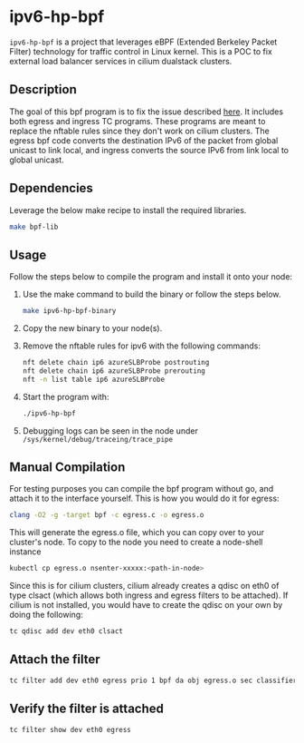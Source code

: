 # ipv6-hp-bpf

`ipv6-hp-bpf` is a project that leverages eBPF (Extended Berkeley Packet Filter) technology for traffic control in Linux kernel. This is a POC to fix external load balancer services in cilium dualstack clusters.

## Description

The goal of this bpf program is to fix the issue described [here](https://github.com/cilium/cilium/issues/31326). It includes both egress and ingress TC programs. These programs are meant to replace the nftable rules since they don't work on cilium clusters.
The egress bpf code converts the destination IPv6 of the packet from global unicast to link local, and ingress converts the source IPv6 from link local to global unicast.

## Dependencies

Leverage the below make recipe to install the required libraries.

   ```bash
   make bpf-lib
   ```

## Usage

Follow the steps below to compile the program and install it onto your node:

1. Use the make command to build the binary or follow the steps below.
    ```bash
    make ipv6-hp-bpf-binary
    ```

2. Copy the new binary to your node(s).

3. Remove the nftable rules for ipv6 with the following commands:
    ```bash
    nft delete chain ip6 azureSLBProbe postrouting
    nft delete chain ip6 azureSLBProbe prerouting
    nft -n list table ip6 azureSLBProbe
    ```

4. Start the program with:
    ```bash
    ./ipv6-hp-bpf
    ```
5. Debugging logs can be seen in the node under `/sys/kernel/debug/traceing/trace_pipe`

## Manual Compilation
For testing purposes you can compile the bpf program without go, and attach it to the interface yourself. This is how you would do it for egress:
```bash
clang -O2 -g -target bpf -c egress.c -o egress.o
```

This will generate the egress.o file, which you can copy over to your cluster's node.
To copy to the node you need to create a node-shell instance
```bash
kubectl cp egress.o nsenter-xxxxx:<path-in-node>
```

Since this is for cilium clusters, cilium already creates a qdisc on eth0 of type clsact (which allows both ingress and egress filters to be attached). If cilium is not installed, you would have to create the qdisc on your own by doing the following:
```bash
tc qdisc add dev eth0 clsact
```

## Attach the filter
```bash
tc filter add dev eth0 egress prio 1 bpf da obj egress.o sec classifier
```

## Verify the filter is attached
```bash
tc filter show dev eth0 egress
```

